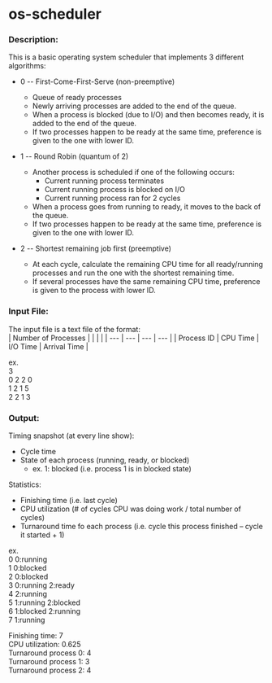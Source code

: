 # os-scheduler
### Description: 
This is a basic operating system scheduler that implements 3 different algorithms:  <br>
- 0 -- First-Come-First-Serve (non-preemptive)
  * Queue of ready processes
  * Newly arriving processes are added to the end of the queue.
  * When a process is blocked (due to I/O) and then becomes ready, it is added to the end of the queue.
  * If two processes happen to be ready at the same time, preference is given to the one with lower ID.

- 1 -- Round Robin (quantum of 2)
  * Another process is scheduled if one of the following occurs:
    * Current running process terminates
    * Current running process is blocked on I/O
    * Current running process ran for 2 cycles
  * When a process goes from running to ready, it moves to the back of the queue.
  * If two processes happen to be ready at the same time, preference is given to the one with lower ID.

- 2 -- Shortest remaining job first (preemptive)
  * At each cycle, calculate the remaining CPU time for all ready/running processes and run the one with the shortest remaining time.
  * If several processes have the same remaining CPU time, preference is given to the process with lower ID.


### Input File:<br>
The input file is a text file of the format: <br>
| Number of Processes | |  |  |
| --- | --- | --- | --- |
| Process ID | CPU Time | I/O Time | Arrival Time |


ex. <br>
3 <br>
0 2 2 0 <br>
1 2 1 5 <br>
2 2 1 3

### Output: <br>
Timing snapshot (at every line show):
- Cycle time
- State of each process (running, ready, or blocked) 
  * ex. 1: blocked  (i.e. process 1 is in blocked state)<br>

Statistics: <br>
- Finishing time (i.e. last cycle)
- CPU utilization (# of cycles CPU was doing work / total number of cycles)
- Turnaround time fo each process (i.e. cycle this process finished – cycle it started + 1)


ex. <br>
0 0:running<br>
1 0:blocked<br>
2 0:blocked<br>
3 0:running 2:ready<br>
4 2:running<br>
5 1:running 2:blocked <br>
6 1:blocked 2:running<br>
7 1:running<br>

Finishing time: 7<br>
CPU utilization: 0.625<br>
Turnaround process 0: 4<br>
Turnaround process 1: 3<br>
Turnaround process 2: 4

